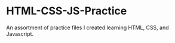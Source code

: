 # HTML-CSS-JS-Practice
An assortment of practice files I created learning HTML, CSS, and Javascript.
